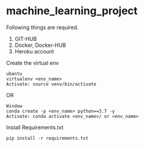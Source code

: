 # machine_learning_project

Following things are required.
1. GIT-HUB
2. Docker, Docker-HUB
3. Heroku account

Create the virtual env
```
ubantu
virtualenv <env_name>
Activate: source venv/bin/activate
```
OR
```
Window
conda create -p <env_name> python==3.7 -y
Activate: conda activate <env_name>/ or <env_name>
```

Install Requirements.txt
```
pip install -r requirements.txt
```
